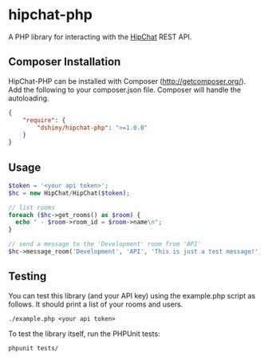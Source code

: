 # hipchat-php

A PHP library for interacting with the [HipChat](http://hipchat.com) REST API.

## Composer Installation

HipChat-PHP can be installed with Composer (http://getcomposer.org/).  Add the following to your
composer.json file.  Composer will handle the autoloading.

```json
{
    "require": {
        "dshimy/hipchat-php": ">=1.0.0"
    }
}
```

## Usage

```php
$token = '<your api token>';
$hc = new HipChat/HipChat($token);

// list rooms
foreach ($hc->get_rooms() as $room) {
  echo " - $room->room_id = $room->name\n";
}

// send a message to the 'Development' room from 'API'
$hc->message_room('Development', 'API', 'This is just a test message!');
```

## Testing

You can test this library (and your API key) using the example.php script as follows. It should print a list of your rooms and users.

    ./example.php <your api token>

To test the library itself, run the PHPUnit tests:

    phpunit tests/
